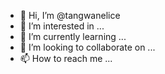 - 👋 Hi, I’m @tangwanelice
- 👀 I’m interested in ...
- 🌱 I’m currently learning ...
- 💞️ I’m looking to collaborate on ...
- 📫 How to reach me ...

<!---
tangwanelice/tangwanelice is a ✨ special ✨ repository because its `README.md` (this file) appears on your GitHub profile.
You can click the Preview link to take a look at your changes.
--->
